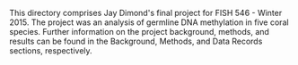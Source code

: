 This directory comprises Jay Dimond's final project for FISH 546 - Winter 2015. The project was an analysis of germline DNA methylation in five coral species. Further information on the project background, methods, and results can be found in the Background, Methods, and Data Records sections, respectively.

